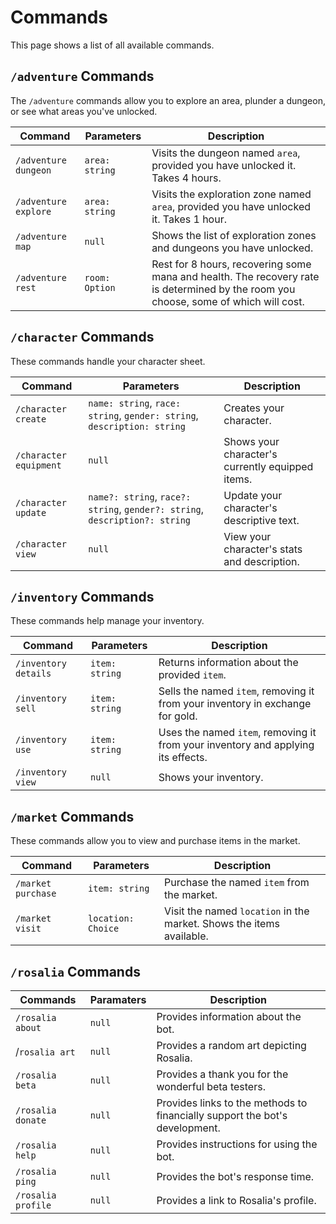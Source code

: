 # Commands

This page shows a list of all available commands.

## `/adventure` Commands

The `/adventure` commands allow you to explore an area, plunder a dungeon, or see what areas you've unlocked.

| Command              | Parameters     | Description                                                                                                                         |
| -------------------- | -------------- | ----------------------------------------------------------------------------------------------------------------------------------- |
| `/adventure dungeon` | `area: string` | Visits the dungeon named `area`, provided you have unlocked it. Takes 4 hours.                                                      |
| `/adventure explore` | `area: string` | Visits the exploration zone named `area`, provided you have unlocked it. Takes 1 hour.                                              |
| `/adventure map`     | `null`         | Shows the list of exploration zones and dungeons you have unlocked.                                                                 |
| `/adventure rest`    | `room: Option` | Rest for 8 hours, recovering some mana and health. The recovery rate is determined by the room you choose, some of which will cost. |

## `/character` Commands

These commands handle your character sheet.

| Command                | Parameters                                                                  | Description                                      |
| ---------------------- | --------------------------------------------------------------------------- | ------------------------------------------------ |
| `/character create`    | `name: string`, `race: string`, `gender: string`, `description: string`     | Creates your character.                          |
| `/character equipment` | `null`                                                                      | Shows your character's currently equipped items. |
| `/character update`    | `name?: string`, `race?: string`, `gender?: string`, `description?: string` | Update your character's descriptive text.        |
| `/character view`      | `null`                                                                      | View your character's stats and description.     |

## `/inventory` Commands

These commands help manage your inventory.

| Command              | Parameters     | Description                                                                      |
| -------------------- | -------------- | -------------------------------------------------------------------------------- |
| `/inventory details` | `item: string` | Returns information about the provided `item`.                                   |
| `/inventory sell`    | `item: string` | Sells the named `item`, removing it from your inventory in exchange for gold.    |
| `/inventory use`     | `item: string` | Uses the named `item`, removing it from your inventory and applying its effects. |
| `/inventory view`    | `null`         | Shows your inventory.                                                            |

## `/market` Commands

These commands allow you to view and purchase items in the market.

| Command            | Parameters         | Description                                                          |
| ------------------ | ------------------ | -------------------------------------------------------------------- |
| `/market purchase` | `item: string`     | Purchase the named `item` from the market.                           |
| `/market visit`    | `location: Choice` | Visit the named `location` in the market. Shows the items available. |

## `/rosalia` Commands

| Commands           | Paramaters | Description                                                                 |
| ------------------ | ---------- | --------------------------------------------------------------------------- |
| `/rosalia about`   | `null`     | Provides information about the bot.                                         |
| /`rosalia art`     | `null`     | Provides a random art depicting Rosalia.                                    |
| `/rosalia beta`    | `null`     | Provides a thank you for the wonderful beta testers.                        |
| `/rosalia donate`  | `null`     | Provides links to the methods to financially support the bot's development. |
| `/rosalia help`    | `null`     | Provides instructions for using the bot.                                    |
| `/rosalia ping`    | `null`     | Provides the bot's response time.                                           |
| `/rosalia profile` | `null`     | Provides a link to Rosalia's profile.                                       |

